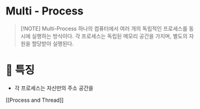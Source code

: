 
# Multi - Process

> [!NOTE] Multi-Process
> 하나의 컴퓨터에서 여러 개의 독립적인 프로세스를 동시에 실행하는 방식이다. 각 프로세스는 독립된 메모리 공간을 가지며, 별도의 자원을 할당받아 실행된다.

# 🔳 특징
- 각 프로세스는 자신만의 주소 공간을


[[Process and Thread]]